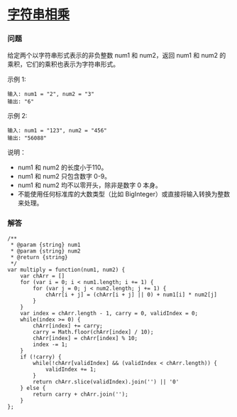 # [字符串相乘](https://leetcode-cn.com/problems/multiply-strings)

### 问题

给定两个以字符串形式表示的非负整数 num1 和 num2，返回 num1 和 num2 的乘积，它们的乘积也表示为字符串形式。

示例 1:

```
输入: num1 = "2", num2 = "3"
输出: "6"
```
示例 2:

```
输入: num1 = "123", num2 = "456"
输出: "56088"
```
说明：

* num1 和 num2 的长度小于110。
* num1 和 num2 只包含数字 0-9。
* num1 和 num2 均不以零开头，除非是数字 0 本身。
* 不能使用任何标准库的大数类型（比如 BigInteger）或直接将输入转换为整数来处理。

### 解答

```
/**
 * @param {string} num1
 * @param {string} num2
 * @return {string}
 */
var multiply = function(num1, num2) {
    var chArr = []
    for (var i = 0; i < num1.length; i += 1) {
        for (var j = 0; j < num2.length; j += 1) {
            chArr[i + j] = (chArr[i + j] || 0) + num1[i] * num2[j]
        }
    }
    var index = chArr.length - 1, carry = 0, validIndex = 0;
    while(index >= 0) {
        chArr[index] += carry;
        carry = Math.floor(chArr[index] / 10);
        chArr[index] = chArr[index] % 10;
        index -= 1;
    }
    if (!carry) {
        while(!chArr[validIndex] && (validIndex < chArr.length)) {
            validIndex += 1;
        }
        return chArr.slice(validIndex).join('') || '0'
    } else {
        return carry + chArr.join('');
    }
};
```